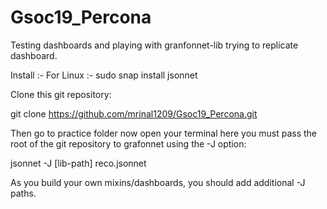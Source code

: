 # Gsoc19_Percona
Testing dashboards and playing with granfonnet-lib trying to replicate dashboard.


Install :-
For Linux :- sudo snap install jsonnet

Clone this git repository:

git clone https://github.com/mrinal1209/Gsoc19_Percona.git

Then go to practice folder now open your terminal here you must pass the root of the git repository to grafonnet using the -J option:

jsonnet -J [lib-path] reco.jsonnet

As you build your own mixins/dashboards, you should add additional -J paths.
